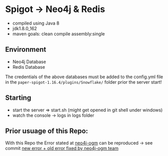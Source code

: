 # Spigot -> Neo4j & Redis
+ compiled using Java 8
+ jdk1.8.0_162
+ maven goals: clean compile assembly:single

## Environment
+ Neo4j Database
+ Redis Database

The credentials of the above databases must be added to the config.yml file in the `paper-spigot-1.16.4/plugins/Snowflake/` folder prior the server start!

## Starting
+ start the server => start.sh (might get opened in git shell under windows)
+ watch the console -> logs in logs folder

## Prior usuage of this Repo:
With this Repo the Error stated at [neo4j-ogm](https://github.com/neo4j/neo4j-ogm/issues/728) can be reproduced -> see commit [new error + old error fixed by neo4j-ogm team](https://github.com/Pl4yingNight/spigot-neo4j/tree/6b64d957cd9c3712dccee87880380093cc432eac)
